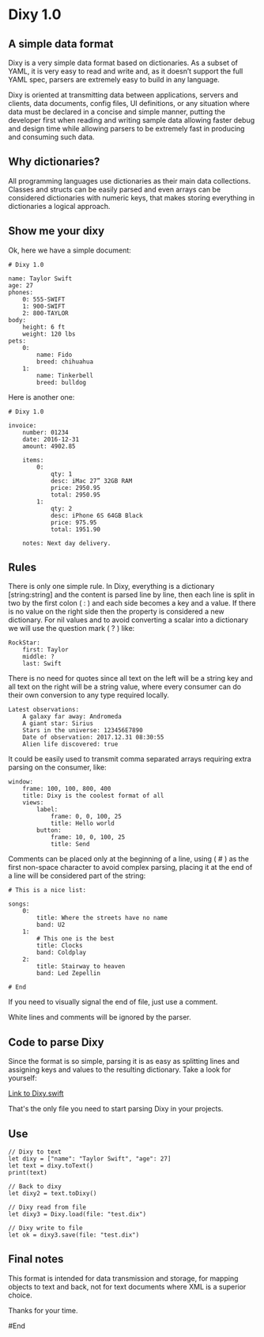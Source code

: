 # Dixy 1.0
## A simple data format

Dixy is a very simple data format based on dictionaries.  As a subset of YAML, it is very easy to read and write and, as it doesn’t support the full YAML spec, parsers are extremely easy to build in any language.

Dixy is oriented at transmitting data between applications, servers and clients, data documents, config files, UI definitions, or any situation where data must be declared in a concise and simple manner, putting the developer first when reading and writing sample data allowing faster debug and design time while allowing parsers to be extremely fast in producing and consuming such data.

## Why dictionaries?

All programming languages use dictionaries as their main data collections. Classes and structs can be easily parsed and even arrays can be considered dictionaries with numeric keys, that makes storing everything in dictionaries a logical approach.

## Show me your dixy

Ok, here we have a simple document:

```
# Dixy 1.0

name: Taylor Swift
age: 27
phones:
    0: 555-SWIFT
    1: 900-SWIFT
    2: 800-TAYLOR
body:
    height: 6 ft
    weight: 120 lbs
pets:
    0:
        name: Fido
        breed: chihuahua
    1:
        name: Tinkerbell
        breed: bulldog

```

Here is another one:

```
# Dixy 1.0

invoice:
    number: 01234
    date: 2016-12-31
    amount: 4902.85

    items:
        0:
            qty: 1
            desc: iMac 27” 32GB RAM
            price: 2950.95
            total: 2950.95
        1:
            qty: 2
            desc: iPhone 6S 64GB Black
            price: 975.95
            total: 1951.90

    notes: Next day delivery.
```

## Rules

There is only one simple rule. In Dixy, everything is a dictionary [string:string] and the content is parsed line by line, then each line is split in two by the first colon ( : ) and each side becomes a key and a value. If there is no value on the right side then the property is considered a new dictionary. For nil values and to avoid converting a scalar into a dictionary we will use the question mark ( ? ) like:

```
RockStar:
    first: Taylor
    middle: ?
    last: Swift
```

There is no need for quotes since all text on the left will be a string key and all text on the right will be a string value, where every consumer can do their own conversion to any type required locally. 

```
Latest observations:
    A galaxy far away: Andromeda
    A giant star: Sirius
    Stars in the universe: 123456E7890
    Date of observation: 2017.12.31 08:30:55
    Alien life discovered: true
```

It could be easily used to transmit comma separated arrays requiring extra parsing on the consumer, like:

```
window:
    frame: 100, 100, 800, 400
    title: Dixy is the coolest format of all
    views:
        label:
            frame: 0, 0, 100, 25
            title: Hello world
        button:
            frame: 10, 0, 100, 25
            title: Send
```

Comments can be placed only at the beginning of a line, using ( # ) as the first non-space character to avoid complex parsing, placing it at the end of a line will be considered part of the string:

```
# This is a nice list:

songs:
    0: 
        title: Where the streets have no name
        band: U2
    1:
        # This one is the best
        title: Clocks
        band: Coldplay
    2:
        title: Stairway to heaven
        band: Led Zepellin

# End
```

If you need to visually signal the end of file, just use a comment.

White lines and comments will be ignored by the parser.

## Code to parse Dixy

Since the format is so simple, parsing it is as easy as splitting lines and assigning keys and values to the resulting dictionary. Take a look for yourself:

[Link to Dixy.swift](https://github.com/kuyawa/Dixy/blob/master/Dixy/Dixy.swift)

That's the only file you need to start parsing Dixy in your projects.

## Use

```
// Dixy to text
let dixy = ["name": "Taylor Swift", "age": 27]
let text = dixy.toText()
print(text)

// Back to dixy
let dixy2 = text.toDixy()

// Dixy read from file
let dixy3 = Dixy.load(file: "test.dix")

// Dixy write to file
let ok = dixy3.save(file: "test.dix")
```

## Final notes

This format is intended for data transmission and storage, for mapping objects to text and back, not for text documents where XML is a superior choice.

Thanks for your time.

\#End